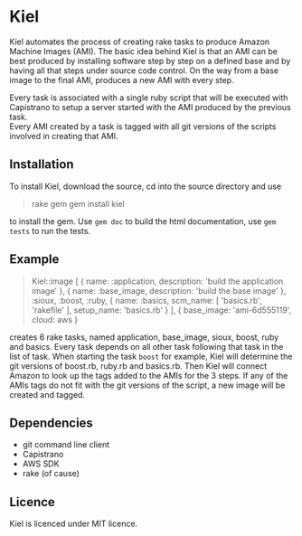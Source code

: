 Kiel
====

Kiel automates the process of creating rake tasks to produce Amazon Machine Images (AMI). The basic idea behind Kiel
is that an AMI can be best produced by installing software step by step on a defined base and by having all that 
steps under source code control. On the way from a base image to the final AMI, produces a new AMI with every step. 

Every task is associated with a single ruby script that will be executed
with Capistrano to setup a server started with the AMI produced by the previous task.  
Every AMI created by a task is tagged with all git versions of the scripts involved in creating that AMI.

Installation
------------

To install Kiel, download the source, cd into the source directory and use

>   rake gem
>   gem install kiel

to install the gem. Use `gem doc` to build the html documentation, use `gem tests` to run the tests.

Example
-------

>    Kiel::image [
>            { name: :application, description: 'build the application image' },
>            { name: :base_image, description: 'build the base image' },
>            :sioux, :boost, :ruby,
>            { name: :basics, scm_name: [ 'basics.rb', 'rakefile' ], setup_name: 'basics.rb' }
>        ],
>        { 
>            base_image: 'ami-6d555119', 
>            cloud: aws
>        }

creates 6 rake tasks, named application, base_image, sioux, boost, ruby and basics. Every task depends on all other
task following that task in the list of task. When starting the task `boost` for example, Kiel will determine the 
git versions of boost.rb, ruby.rb and basics.rb. Then Kiel will connect Amazon to look up the tags added to the 
AMIs for the 3 steps. If any of the AMIs tags do not fit with the git versions of the script, a new image will be
created and tagged.

Dependencies
------------
   - git command line client
   - Capistrano
   - AWS SDK
   - rake (of cause) 
   
Licence
-------

Kiel is licenced under MIT licence.